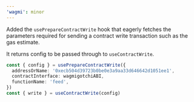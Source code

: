 ```yaml
---
'wagmi': minor
---
```


Added the `usePrepareContractWrite` hook that eagerly fetches the parameters required for sending a contract write transaction such as the gas estimate.

It returns config to be passed through to `useContractWrite`.

```ts
const { config } = usePrepareContractWrite({
  addressOrName: '0xecb504d39723b0be0e3a9aa33d646642d1051ee1',
  contractInterface: wagmigotchiABI,
  functionName: 'feed',
})
const { write } = useContractWrite(config)
```
